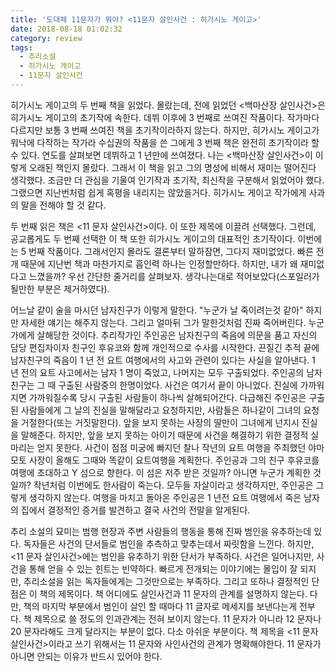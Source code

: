 ```yaml
---
title: '도대체 11문자가 뭐야? <11문자 살인사건 : 히가시노 게이고>'
date: 2018-08-18 01:02:32
category: review
tags:
  - 추리소설
  - 히가시노 게이고
  - 11문자 살인사건
---
```


히가시노 게이고의 두 번째 책을 읽었다. 몰랐는데, 전에 읽었던 <백마산장 살인사건>은 히가시노 게이고의 초기작에 속한다. 데뷔 이후에 3 번째로 쓰여진 작품이다. 작가마다 다르지만 보통 3 번째 쓰여진 책을 초기작이라하지 않는다. 하지만, 히가시노 게이고가 워낙에 다작하는 작가라 수십권의 작품을 쓴 그에게 3 번째 책은 완전히 초기작이라 할 수 있다. 연도를 살펴보면 데뷔하고 1 년만에 쓰여졌다. 나는 <백마산장 살인사건>이 이렇게 오래된 책인지 몰랐다. 그래서 이 책을 읽고 그의 명성에 비해서 재미는 떨어진다 생각했다. 조금만 더 관심을 기울여 인기작과 초기작, 최신작을 구분해서 읽었어야 했다. 그랬으면 지난번처럼 쉽게 혹평을 내리지는 않았을거다. 히가시노 게이고 작가에게 사과의 말을 전해야 할 것 같다.

두 번째 읽은 책은 <11 문자 살인사건>이다. 이 또한 제목에 이끌려 선택했다. 그런데, 공교롭게도 두 번째 선택한 이 책 또한 히가시노 게이고의 대표적인 초기작이다. 이번에는 5 번째 작품이다. 그래서인지 몰라도 결론부터 말하잠면, 그다지 재미없었다. 빠른 전개 때문에 지난번 책과 마찬가지로 흡인력 하나는 인정할만하다. 하지만, 내가 왜 재미없다고 느꼈을까? 우선 간단한 줄거리를 살펴보자. 생각나는대로 적어보았다(스포일러가 될만한 부분은 제거하였다).

어느날 같이 술을 마시던 남자친구가 이렇게 말한다. "누군가 날 죽이려는것 같아" 하지만 자세한 얘기는 해주지 않는다. 그리고 얼마뒤 그가 말한것처럼 진짜 죽어버린다. 누군가에게 살해당한 것이다. 추리작가인 주인공은 남자친구의 죽음에 의문을 품고 자신의 담당 편집자이자 친구인 후유코와 함께 개인적으로 수사를 시작한다. 끈질긴 추적 끝에 남자친구의 죽음이 1 년 전 요트 여행에서의 사고와 관련이 있다는 사실을 알아낸다. 1 년 전의 요트 사고에서는 남자 1 명이 죽었고, 나머지는 모두 구출되었다. 주인공의 남자친구는 그 때 구출된 사람중의 한명이었다. 사건은 여기서 끝이 아니었다. 진실에 가까워지면 가까워질수록 당시 구출된 사람들이 하나씩 살해되어간다. 다급해진 주인공은 구출된 사람들에게 그 날의 진실을 말해달라고 요청하지만, 사람들은 하나같이 그녀의 요청을 거절한다(또는 거짓말한다). 앞을 보지 못하는 사장의 딸만이 그녀에게 넌지시 진실을 말해준다. 하지만, 앞을 보지 못하는 아이기 때문에 사건을 해결하기 위한 결정적 실마리는 얻지 못한다. 사건이 점점 미궁에 빠지던 찰나 작년의 요트 여행을 주최했던 야마모토 사장이 올해도 그때와 똑같이 요트여행을 계획한다. 주인공과 그의 친구 후유코를 여행에 초대하고 Y 섬으로 향한다. 이 섬은 저주 받은 것일까? 아니면 누군가 계획한 것일까? 작년처럼 이번에도 한사람이 죽는다. 모두들 자살이라고 생각하지만, 주인공은 그렇게 생각하지 않는다. 여행을 마치고 돌아온 주인공은 1 년전 요트 여행에서 죽은 남자의 집에서 결정적인 증거를 발견하고 결국 사건의 전말을 알게된다.

추리 소설의 묘미는 범행 현장과 주변 사람들의 행동을 통해 진짜 범인을 유추하는데 있다. 독자들은 사건의 단서들로 범인을 추측하고 맞추는데서 짜릿함을 느낀다. 하지만, <11 문자 살인사건>에는 범인을 유추하기 위한 단서가 부족하다. 사건은 일어나지만, 사건을 통해 얻을 수 있는 힌트는 빈약하다. 빠르게 전개되는 이야기에는 몰입이 잘 되지만, 추리소설을 읽는 독자들에게는 그것만으로는 부족하다. 그리고 또하나 결정적인 단점은 이 책의 제목이다. 책 어디에도 살인사건과 11 문자의 관계를 설명하지 않는다. 다만, 책의 마지막 부분에서 범인이 살인 할 때마다 11 글자로 메세지를 보낸다는게 전부다. 책 제목으로 쓸 정도의 인과관계는 전혀 보이지 않는다. 11 문자가 아니라 12 문자나 20 문자라해도 크게 달라지는 부분이 없다. 다소 아쉬운 부분이다. 책 제목을 <11 문자 살인사건>이라고 쓰기 위해서는 11 문자와 사인사건의 관계가 명확해야한다. 11 문자가 아니면 안되는 이유가 반드시 있어야 한다.

